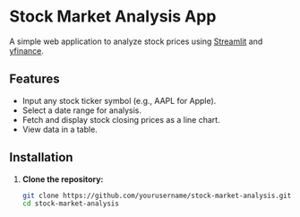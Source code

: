 # Stock Market Analysis App

A simple web application to analyze stock prices using [Streamlit](https://streamlit.io/) and [yfinance](https://pypi.org/project/yfinance/).

## Features
- Input any stock ticker symbol (e.g., AAPL for Apple).
- Select a date range for analysis.
- Fetch and display stock closing prices as a line chart.
- View data in a table.

## Installation

1. **Clone the repository:**

   ```bash
   git clone https://github.com/yourusername/stock-market-analysis.git
   cd stock-market-analysis
